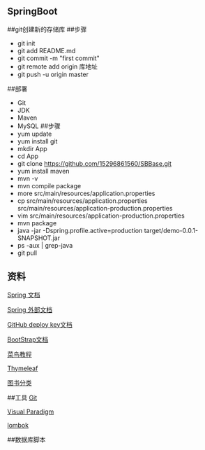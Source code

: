 ## SpringBoot

##git创建新的存储库
 ##步骤
 - git init
 - git add README.md
 - git commit -m "first commit"
 - git remote add origin 库地址
 - git push -u origin master

##部署
 - Git
 - JDK
 - Maven
 - MySQL
 ##步骤
 - yum update
 - yum install git
 - mkdir App
 - cd App
 - git clone https://github.com/15296861560/SBBase.git
 - yum install maven
 - mvn -v
 - mvn compile package
 - more src/main/resources/application.properties
 - cp src/main/resources/application.properties src/main/resources/application-production.properties
 - vim src/main/resources/application-production.properties
 - mvn package
 - java -jar -Dspring.profile.active=production target/demo-0.0.1-SNAPSHOT.jar
 - ps -aux | grep-java
 - git pull

## 资料
[Spring 文档](https://spring.io/guides)

[Spring 外部文档](https://spring.io/guides/gs/serving-web-content/)

[GitHub deploy key文档](https://developer.github.com/v3/guides/managing-deploy-keys/#deploy-keys)

[BootStrap文档](https://v3.bootcss.com/getting-started/)

[菜鸟教程](https://www.runoob.com/)

[Thymeleaf](https://www.thymeleaf.org/doc/tutorials/3.0/thymeleafspring.html)

[图书分类](https://baike.baidu.com/item/中国图书馆图书分类法/1919634?fr=aladdin#2)

##工具
[Git](https://git-scm.com/download)

[Visual Paradigm](https://www.visual-paradigm.com/cn/)

[lombok](https://projectlombok.org/)

##数据库脚本



